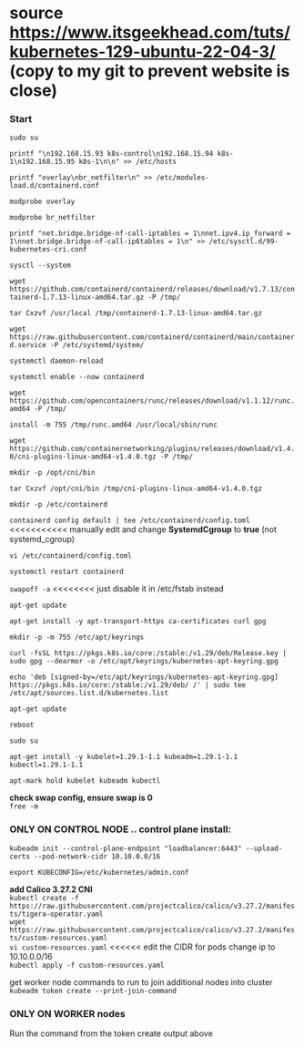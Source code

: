 # source <https://www.itsgeekhead.com/tuts/kubernetes-129-ubuntu-22-04-3/> (copy to my git to prevent website is close)

### Start

```sudo su``` <br>

```printf "\n192.168.15.93 k8s-control\n192.168.15.94 k8s-1\n192.168.15.95 k8s-1\n\n" >> /etc/hosts``` <br>

```printf "overlay\nbr_netfilter\n" >> /etc/modules-load.d/containerd.conf``` <br>

```modprobe overlay``` <br>

```modprobe br_netfilter``` <br>

```printf "net.bridge.bridge-nf-call-iptables = 1\nnet.ipv4.ip_forward = 1\nnet.bridge.bridge-nf-call-ip6tables = 1\n" >> /etc/sysctl.d/99-kubernetes-cri.conf``` <br>

```sysctl --system``` <br>

```wget https://github.com/containerd/containerd/releases/download/v1.7.13/containerd-1.7.13-linux-amd64.tar.gz -P /tmp/``` <br>

```tar Cxzvf /usr/local /tmp/containerd-1.7.13-linux-amd64.tar.gz``` <br>

```wget https://raw.githubusercontent.com/containerd/containerd/main/containerd.service -P /etc/systemd/system/``` <br>

```systemctl daemon-reload``` <br>

```systemctl enable --now containerd``` <br>

```wget https://github.com/opencontainers/runc/releases/download/v1.1.12/runc.amd64 -P /tmp/``` <br>

```install -m 755 /tmp/runc.amd64 /usr/local/sbin/runc``` <br>

```wget https://github.com/containernetworking/plugins/releases/download/v1.4.0/cni-plugins-linux-amd64-v1.4.0.tgz -P /tmp/``` <br>

```mkdir -p /opt/cni/bin``` <br>

```tar Cxzvf /opt/cni/bin /tmp/cni-plugins-linux-amd64-v1.4.0.tgz``` <br>

```mkdir -p /etc/containerd``` <br>

```containerd config default | tee /etc/containerd/config.toml```   <<<<<<<<<<< manually edit and change **SystemdCgroup** to **true** (not systemd_cgroup) <br>

```vi /etc/containerd/config.toml``` <br>

```systemctl restart containerd``` <br>

```swapoff -a```  <<<<<<<< just disable it in /etc/fstab instead <br>

```apt-get update``` <br>

```apt-get install -y apt-transport-https ca-certificates curl gpg``` <br>

```mkdir -p -m 755 /etc/apt/keyrings``` <br>

```curl -fsSL https://pkgs.k8s.io/core:/stable:/v1.29/deb/Release.key | sudo gpg --dearmor -o /etc/apt/keyrings/kubernetes-apt-keyring.gpg``` <br>

```echo 'deb [signed-by=/etc/apt/keyrings/kubernetes-apt-keyring.gpg] https://pkgs.k8s.io/core:/stable:/v1.29/deb/ /' | sudo tee /etc/apt/sources.list.d/kubernetes.list``` <br>

```apt-get update``` <br>

```reboot``` <br>

```sudo su``` <br>

```apt-get install -y kubelet=1.29.1-1.1 kubeadm=1.29.1-1.1 kubectl=1.29.1-1.1``` <br>

```apt-mark hold kubelet kubeadm kubectl``` <br>

**check swap config, ensure swap is 0** <br>
```free -m``` <br>


### ONLY ON CONTROL NODE .. control plane install: <br>
```kubeadm init --control-plane-endpoint "loadbalancer:6443" --upload-certs --pod-network-cidr 10.10.0.0/16``` <br>

```export KUBECONFIG=/etc/kubernetes/admin.conf``` <br>

**add Calico 3.27.2 CNI** <br>
```kubectl create -f https://raw.githubusercontent.com/projectcalico/calico/v3.27.2/manifests/tigera-operator.yaml``` <br>
```wget https://raw.githubusercontent.com/projectcalico/calico/v3.27.2/manifests/custom-resources.yaml``` <br>
```vi custom-resources.yaml``` <<<<<< edit the CIDR for pods change ip to 10.10.0.0/16 <br>
```kubectl apply -f custom-resources.yaml``` <br>

get worker node commands to run to join additional nodes into cluster <br>
```kubeadm token create --print-join-command``` <br>


### ONLY ON WORKER nodes
Run the command from the token create output above
